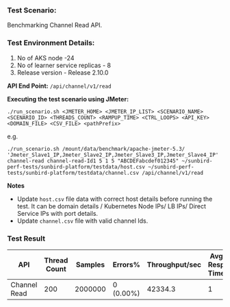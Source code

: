 ### Test Scenario:

Benchmarking Channel Read API.


### Test Environment Details:
1. No of AKS node -24
2. No of learner service replicas - 8
3. Release version - Release 2.10.0


**API End Point:** `/api/channel/v1/read`


**Executing the test scenario using JMeter:**

```./run_scenario.sh <JMETER_HOME> <JMETER_IP_LIST> <SCENARIO_NAME> <SCENARIO_ID> <THREADS_COUNT> <RAMPUP_TIME> <CTRL_LOOPS> <API_KEY> <DOMAIN_FILE> <CSV_FILE> <pathPrefix>```

e.g.

```./run_scenario.sh /mount/data/benchmark/apache-jmeter-5.3/ 'Jmeter_Slave1_IP,Jmeter_Slave2_IP,Jmeter_Slave3_IP,Jmeter_Slave4_IP' channel-read channel-read-Id1 5 1 5 "ABCDEFabcdef012345" ~/sunbird-perf-tests/sunbird-platform/testdata/host.csv ~/sunbird-perf-tests/sunbird-platform/testdata/channel.csv /api/channel/v1/read```

**Notes**
- Update `host.csv` file data with correct host details before running the test. It can be domain details / Kubernetes Node IPs/ LB IPs/ Direct Service IPs with port details.
- Update `channel.csv` file with valid channel Ids.

### Test Result

| API           | Thread Count  | Samples  | Errors%   | Throughput/sec  |Avg Resp Time |   95th pct  |  99th pct   |
| ------------- | ------------- | -------- | --------- | --------------- |--------------|-------------|-------------|
| Channel Read  | 200           | 2000000  | 0 (0.00%) | 42334.3         |1             |1            |46           |
